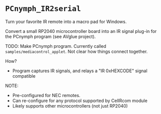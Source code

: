 # `PCnymph_IR2serial`
Turn your favorite IR remote into a macro pad for Windows.

Convert a small RP2040 microcontroller board into an IR signal plug-in
for the PCnymph program (see AVglue project).

TODO: Make PCnymph program. Currently called `samples/mediacontrol_applet`.
Not clear how things connect together.

How?
- Program captures IR signals, and relays a "IR 0xHEXCODE" signal compatible


NOTE:
- Pre-configured for NEC remotes.
- Can re-configure for any protocol supported by CelIRcom module
- Likely supports other microcontrollers (not just RP2040)

